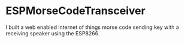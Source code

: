 # ESPMorseCodeTransceiver
I built a web enabled internet of things morse code sending key with a receiving speaker using the ESP8266.
